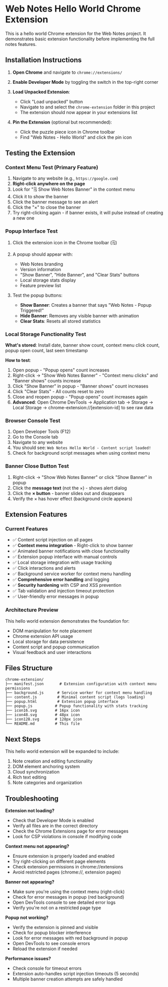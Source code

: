# Web Notes Hello World Chrome Extension

This is a hello world Chrome extension for the Web Notes project. It demonstrates basic extension functionality before implementing the full notes features.

## Installation Instructions

1. **Open Chrome** and navigate to `chrome://extensions/`

2. **Enable Developer Mode** by toggling the switch in the top-right corner

3. **Load Unpacked Extension**:
   - Click "Load unpacked" button
   - Navigate to and select the `chrome-extension` folder in this project
   - The extension should now appear in your extensions list

4. **Pin the Extension** (optional but recommended):
   - Click the puzzle piece icon in Chrome toolbar
   - Find "Web Notes - Hello World" and click the pin icon

## Testing the Extension

### Context Menu Test (Primary Feature)
1. Navigate to any website (e.g., `https://google.com`)
2. **Right-click anywhere on the page**
3. Look for "🗒️ Show Web Notes Banner" in the context menu
4. Click it to show the banner
5. Click the banner message to see an alert
6. Click the "×" to close the banner
7. Try right-clicking again - if banner exists, it will pulse instead of creating a new one

### Popup Interface Test
1. Click the extension icon in the Chrome toolbar (🗒️)
2. A popup should appear with:
   - Web Notes branding
   - Version information
   - "Show Banner", "Hide Banner", and "Clear Stats" buttons
   - Local storage stats display
   - Feature preview list

3. Test the popup buttons:
   - **Show Banner**: Creates a banner that says "Web Notes - Popup Triggered!"
   - **Hide Banner**: Removes any visible banner with animation
   - **Clear Stats**: Resets all stored statistics

### Local Storage Functionality Test
**What's stored**: Install date, banner show count, context menu click count, popup open count, last seen timestamp

**How to test**:
1. Open popup - "Popup opens" count increases
2. Right-click → "Show Web Notes Banner" - "Context menu clicks" and "Banner shows" counts increase
3. Click "Show Banner" in popup - "Banner shows" count increases
4. Click "Clear Stats" - All counts reset to zero
5. Close and reopen popup - "Popup opens" count increases again
6. **Advanced**: Open Chrome DevTools → Application tab → Storage → Local Storage → chrome-extension://[extension-id] to see raw data

### Browser Console Test
1. Open Developer Tools (F12)
2. Go to the Console tab
3. Navigate to any website
4. You should see: `Web Notes Hello World - Content script loaded!`
5. Check for background script messages when using context menu

### Banner Close Button Test
1. Right-click → "Show Web Notes Banner" or click "Show Banner" in popup
2. Click the **message text** (not the ×) - shows alert dialog
3. Click the **× button** - banner slides out and disappears
4. Verify the × has hover effect (background circle appears)

## Extension Features

### Current Features
- ✅ Content script injection on all pages
- ✅ **Context menu integration** - Right-click to show banner
- ✅ Animated banner notifications with close functionality
- ✅ Extension popup interface with manual controls
- ✅ Local storage integration with usage tracking
- ✅ Click interactions and alerts
- ✅ Background service worker for context menu handling
- ✅ **Comprehensive error handling** and logging
- ✅ **Security hardening** with CSP and XSS prevention
- ✅ Tab validation and injection timeout protection
- ✅ User-friendly error messages in popup

### Architecture Preview
This hello world extension demonstrates the foundation for:
- DOM manipulation for note placement
- Chrome extension API usage
- Local storage for data persistence
- Content script and popup communication
- Visual feedback and user interactions

## Files Structure

```
chrome-extension/
├── manifest.json       # Extension configuration with context menu permissions
├── background.js      # Service worker for context menu handling
├── content.js         # Minimal content script (logs loading)
├── popup.html         # Extension popup interface
├── popup.js          # Popup functionality with stats tracking
├── icon16.svg        # 16px icon
├── icon48.svg        # 48px icon
├── icon128.svg       # 128px icon
└── README.md         # This file
```

## Next Steps

This hello world extension will be expanded to include:
1. Note creation and editing functionality
2. DOM element anchoring system
3. Cloud synchronization
4. Rich text editing
5. Note categories and organization

## Troubleshooting

**Extension not loading?**
- Check that Developer Mode is enabled
- Verify all files are in the correct directory
- Check the Chrome Extensions page for error messages
- Look for CSP violations in console if modifying code

**Context menu not appearing?**
- Ensure extension is properly loaded and enabled
- Try right-clicking on different page elements
- Check extension permissions in chrome://extensions
- Avoid restricted pages (chrome://, extension pages)

**Banner not appearing?**
- Make sure you're using the context menu (right-click)
- Check for error messages in popup (red background)
- Open DevTools console to see detailed error logs
- Verify you're not on a restricted page type

**Popup not working?**
- Verify the extension is pinned and visible
- Check for popup blocker interference
- Look for error messages with red background in popup
- Open DevTools to see console errors
- Reload the extension if needed

**Performance issues?**
- Check console for timeout errors
- Extension auto-handles script injection timeouts (5 seconds)
- Multiple banner creation attempts are safely handled
